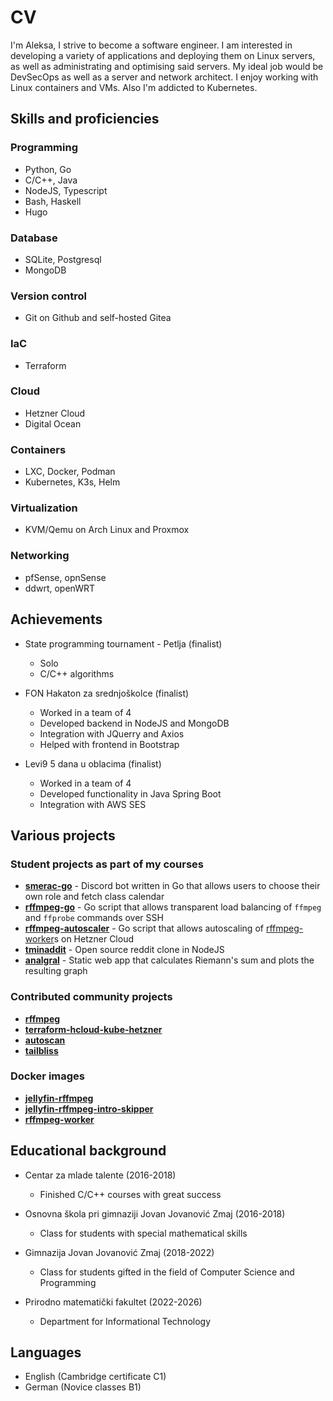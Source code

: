 # CV

I'm Aleksa, I strive to become a software engineer. I am interested in developing a variety of applications and deploying them on Linux servers, as well as administrating and optimising said servers. My ideal job would be DevSecOps as well as a server and network architect. I enjoy working with Linux containers and VMs. Also I'm addicted to Kubernetes.

## Skills and proficiencies

### Programming
* Python, Go
* C/C++, Java
* NodeJS, Typescript
* Bash, Haskell
* Hugo

### Database
* SQLite, Postgresql
* MongoDB

### Version control
* Git on Github and self-hosted Gitea

### IaC
* Terraform

### Cloud
* Hetzner Cloud
* Digital Ocean

### Containers
* LXC, Docker, Podman
* Kubernetes, K3s, Helm

### Virtualization
* KVM/Qemu on Arch Linux and Proxmox

### Networking
* pfSense, opnSense
* ddwrt, openWRT

## Achievements
* State programming tournament - Petlja (finalist)
	- Solo
	- C/C++ algorithms

* FON Hakaton za srednjoškolce (finalist)
	- Worked in a team of 4
	- Developed backend in NodeJS and MongoDB
	- Integration with JQuerry and Axios
	- Helped with frontend in Bootstrap

* Levi9 5 dana u oblacima (finalist)
	- Worked in a team of 4
	- Developed functionality in Java Spring Boot
	- Integration with AWS SES

## Various projects

### Student projects as part of my courses
* [**smerac-go**](https://github.com/aleksasiriski/smerac-go) - Discord bot written in Go that allows users to choose their own role and fetch class calendar
* [**rffmpeg-go**](https://github.com/aleksasiriski/rffmpeg-go) - Go script that allows transparent load balancing of `ffmpeg` and `ffprobe` commands over SSH
* [**rffmpeg-autoscaler**](https://github.com/aleksasiriski/rffmpeg-autoscaler) - Go script that allows autoscaling of [rffmpeg-worker](https://github.com/aleksasiriski/rffmpeg-worker)s on Hetzner Cloud
* [**tminaddit**](https://github.com/aleksasiriski/tminaddit) - Open source reddit clone in NodeJS
* [**analgral**](https://github.com/aleksasiriski/analgral) - Static web app that calculates Riemann's sum and plots the resulting graph

### Contributed community projects
* [**rffmpeg**](https://github.com/joshuaboniface/rffmpeg)
* [**terraform-hcloud-kube-hetzner**](https://github.com/kube-hetzner/terraform-hcloud-kube-hetzner)
* [**autoscan**](https://github.com/aleksasiriski/autoscan)
* [**tailbliss**](https://github.com/nusserstudios/tailbliss)

### Docker images
* [**jellyfin-rffmpeg**](https://ghcr.io/aleksasiriski/jellyfin-rffmpeg)
* [**jellyfin-rffmpeg-intro-skipper**](https://ghcr.io/aleksasiriski/jellyfin-rffmpeg-intro-skipper)
* [**rffmpeg-worker**](https://github.com/aleksasiriski/rffmpeg-worker)

## Educational background
* Centar za mlade talente (2016-2018)
	- Finished C/C++ courses with great success

* Osnovna škola pri gimnaziji Jovan Jovanović Zmaj (2016-2018)
	- Class for students with special mathematical skills

* Gimnazija Jovan Jovanović Zmaj (2018-2022)
	- Class for students gifted in the field of Computer Science and Programming

* Prirodno matematički fakultet (2022-2026)
	- Department for Informational Technology

## Languages
* English (Cambridge certificate C1)
* German (Novice classes B1)
